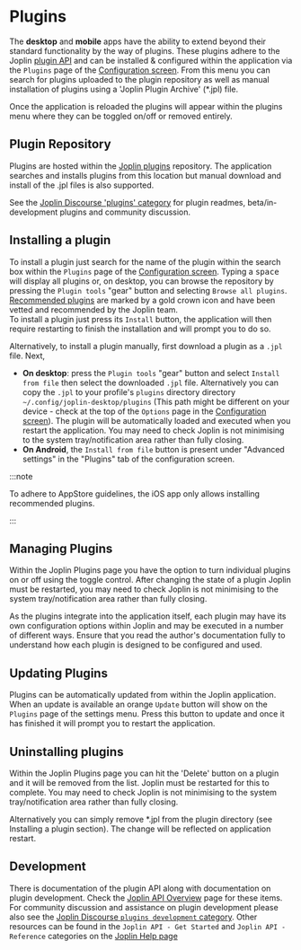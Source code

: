 # Plugins

The **desktop** and **mobile** apps have the ability to extend beyond their standard functionality by the way of plugins. These plugins adhere to the Joplin [plugin API](https://joplinapp.org/api/references/plugin_api/classes/joplin.html) and can be installed & configured within the application via the `Plugins` page of the [Configuration screen](https://github.com/laurent22/joplin/blob/dev/readme/apps/config_screen.md). From this menu you can search for plugins uploaded to the plugin repository as well as manual installation of plugins using a 'Joplin Plugin Archive' (*.jpl) file.

Once the application is reloaded the plugins will appear within the plugins menu where they can be toggled on/off or removed entirely.

## Plugin Repository

Plugins are hosted within the [Joplin plugins](https://github.com/joplin/plugins) repository. The application searches and installs plugins from this location but manual download and install of the .jpl files is also supported.

See the [Joplin Discourse 'plugins' category](https://discourse.joplinapp.org/c/plugins/18) for plugin readmes, beta/in-development plugins and community discussion.

## Installing a plugin

To install a plugin just search for the name of the plugin within the search box within the `Plugins` page of the [Configuration screen](https://github.com/laurent22/joplin/blob/dev/readme/apps/config_screen.md). Typing a <kbd>space</kbd> will display all plugins or, on desktop, you can browse the repository by pressing the `Plugin tools` "gear" button and selecting `Browse all plugins`.  
[Recommended plugins](https://github.com/joplin/plugins/blob/master/readme/recommended.md#recommended-plugins) are marked by a gold crown icon and have been vetted and recommended by the Joplin team.  
To install a plugin just press its `Install` button, the application will then require restarting to finish the installation and will prompt you to do so.  

Alternatively, to install a plugin manually, first download a plugin as a `.jpl` file. Next,
- **On desktop**: press the `Plugin tools` "gear" button and select `Install from file` then select the downloaded `.jpl` file. Alternatively you can copy the `.jpl` to your profile's `plugins` directory directory `~/.config/joplin-desktop/plugins` (This path might be different on your device - check at the top of the `Options` page in the [Configuration screen](https://github.com/laurent22/joplin/blob/dev/readme/apps/config_screen.md)). The plugin will be automatically loaded and executed when you restart the application. You may need to check Joplin is not minimising to the system tray/notification area rather than fully closing.
- **On Android**, the `Install from file` button is present under "Advanced settings" in the "Plugins" tab of the configuration screen.

:::note

To adhere to AppStore guidelines, the iOS app only allows installing recommended plugins.

:::

## Managing Plugins

Within the Joplin Plugins page you have the option to turn individual plugins on or off using the toggle control. After changing the state of a plugin Joplin must be restarted, you may need to check Joplin is not minimising to the system tray/notification area rather than fully closing.

As the plugins integrate into the application itself, each plugin may have its own configuration options within Joplin and may be executed in a number of different ways. Ensure that you read the author's documentation fully to understand how each plugin is designed to be configured and used.

## Updating Plugins

Plugins can be automatically updated from within the Joplin application. When an update is available an orange `Update` button will show on the `Plugins` page of the settings menu. Press this button to update and once it has finished it will prompt you to restart the application.

## Uninstalling plugins

Within the Joplin Plugins page you can hit the 'Delete' button on a plugin and it will be removed from the list. Joplin must be restarted for this to complete. You may need to check Joplin is not minimising to the system tray/notification area rather than fully closing.

Alternatively you can simply remove *.jpl from the plugin directory (see Installing a plugin section). The change will be reflected on application restart.

## Development

There is documentation of the plugin API along with documentation on plugin development. Check the [Joplin API Overview](https://github.com/laurent22/joplin/blob/dev/readme/api/index.md) page for these items.
For community discussion and assistance on plugin development please also see the [Joplin Discourse `plugins development` category](https://discourse.joplinapp.org/c/development/plugins/19).
Other resources can be found in the `Joplin API - Get Started` and `Joplin API - Reference` categories on the [Joplin Help page](https://joplinapp.org/help/)

